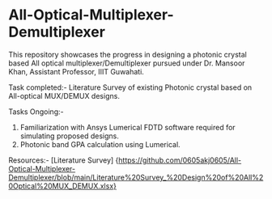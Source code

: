 # All-Optical-Multiplexer-Demultiplexer
This repository showcases the progress in designing a photonic crystal based All optical multiplexer/Demultiplexer pursued under Dr. Mansoor Khan, Assistant Professor, IIIT Guwahati.


Task completed:-
Literature Survey of existing Photonic crystal based on All-optical MUX/DEMUX designs.

Tasks Ongoing:-
1. Familiarization with Ansys Lumerical FDTD software required for simulating proposed designs.
2. Photonic band GPA calculation using Lumerical.


Resources:-
[Literature Survey] {https://github.com/0605akj0605/All-Optical-Multiplexer-Demultiplexer/blob/main/Literature%20Survey_%20Design%20of%20All%20Optical%20MUX_DEMUX.xlsx}

